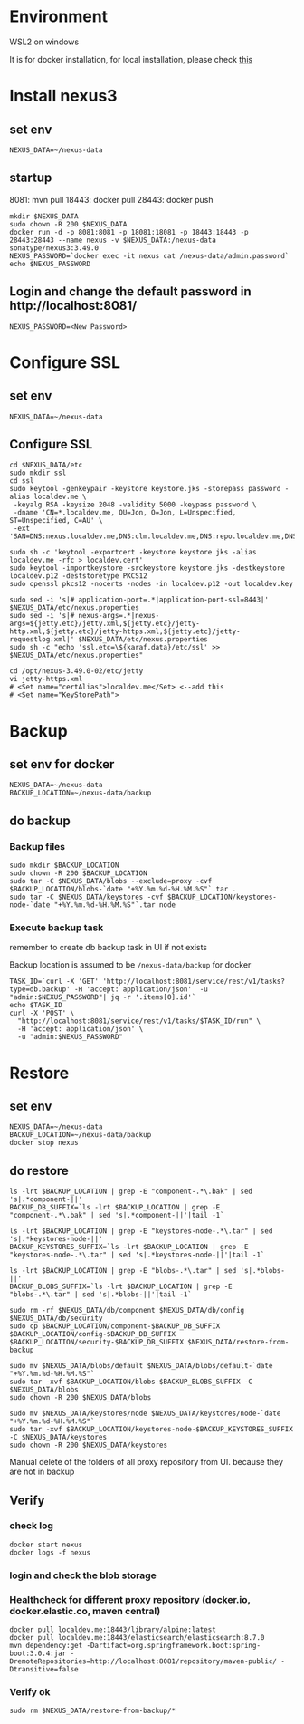 # Environment

WSL2 on windows

It is for docker installation, for local installation, please check [this](readme-local.md)

# Install nexus3 
## set env 
```
NEXUS_DATA=~/nexus-data
```
## startup
8081: mvn pull
18443: docker pull
28443: docker push
```
mkdir $NEXUS_DATA
sudo chown -R 200 $NEXUS_DATA
docker run -d -p 8081:8081 -p 18081:18081 -p 18443:18443 -p 28443:28443 --name nexus -v $NEXUS_DATA:/nexus-data sonatype/nexus3:3.49.0
NEXUS_PASSWORD=`docker exec -it nexus cat /nexus-data/admin.password`
echo $NEXUS_PASSWORD
```
## Login and change the default password in http://localhost:8081/
```
NEXUS_PASSWORD=<New Password>
```

# Configure SSL 
## set env
```
NEXUS_DATA=~/nexus-data
```
## Configure SSL
```
cd $NEXUS_DATA/etc
sudo mkdir ssl
cd ssl
sudo keytool -genkeypair -keystore keystore.jks -storepass password -alias localdev.me \
 -keyalg RSA -keysize 2048 -validity 5000 -keypass password \
 -dname 'CN=*.localdev.me, OU=Jon, O=Jon, L=Unspecified, ST=Unspecified, C=AU' \
 -ext 'SAN=DNS:nexus.localdev.me,DNS:clm.localdev.me,DNS:repo.localdev.me,DNS:www.localdev.me,DNS:host.k3d.internal,DNS:host.docker.internal'

sudo sh -c 'keytool -exportcert -keystore keystore.jks -alias localdev.me -rfc > localdev.cert'
sudo keytool -importkeystore -srckeystore keystore.jks -destkeystore localdev.p12 -deststoretype PKCS12
sudo openssl pkcs12 -nocerts -nodes -in localdev.p12 -out localdev.key

sudo sed -i 's|# application-port=.*|application-port-ssl=8443|' $NEXUS_DATA/etc/nexus.properties
sudo sed -i 's|# nexus-args=.*|nexus-args=${jetty.etc}/jetty.xml,${jetty.etc}/jetty-http.xml,${jetty.etc}/jetty-https.xml,${jetty.etc}/jetty-requestlog.xml|' $NEXUS_DATA/etc/nexus.properties
sudo sh -c "echo 'ssl.etc=\${karaf.data}/etc/ssl' >>  $NEXUS_DATA/etc/nexus.properties"

cd /opt/nexus-3.49.0-02/etc/jetty
vi jetty-https.xml 
# <Set name="certAlias">localdev.me</Set> <--add this
# <Set name="KeyStorePath">
```

# Backup
## set env for docker
```
NEXUS_DATA=~/nexus-data
BACKUP_LOCATION=~/nexus-data/backup
```

## do backup
### Backup files
```
sudo mkdir $BACKUP_LOCATION
sudo chown -R 200 $BACKUP_LOCATION
sudo tar -C $NEXUS_DATA/blobs --exclude=proxy -cvf $BACKUP_LOCATION/blobs-`date "+%Y.%m.%d-%H.%M.%S"`.tar . 
sudo tar -C $NEXUS_DATA/keystores -cvf $BACKUP_LOCATION/keystores-node-`date "+%Y.%m.%d-%H.%M.%S"`.tar node
```

### Execute backup task
remember to create db backup task in UI if not exists

Backup location is assumed to be `/nexus-data/backup` for docker
```
TASK_ID=`curl -X 'GET' 'http://localhost:8081/service/rest/v1/tasks?type=db.backup' -H 'accept: application/json'  -u "admin:$NEXUS_PASSWORD"| jq -r '.items[0].id'`
echo $TASK_ID
curl -X 'POST' \
  "http://localhost:8081/service/rest/v1/tasks/$TASK_ID/run" \
  -H 'accept: application/json' \
  -u "admin:$NEXUS_PASSWORD"

```

# Restore 
## set env 
```
NEXUS_DATA=~/nexus-data
BACKUP_LOCATION=~/nexus-data/backup
docker stop nexus
```

## do restore
```
ls -lrt $BACKUP_LOCATION | grep -E "component-.*\.bak" | sed 's|.*component-||' 
BACKUP_DB_SUFFIX=`ls -lrt $BACKUP_LOCATION | grep -E "component-.*\.bak" | sed 's|.*component-||'|tail -1`

ls -lrt $BACKUP_LOCATION | grep -E "keystores-node-.*\.tar" | sed 's|.*keystores-node-||'
BACKUP_KEYSTORES_SUFFIX=`ls -lrt $BACKUP_LOCATION | grep -E "keystores-node-.*\.tar" | sed 's|.*keystores-node-||'|tail -1`

ls -lrt $BACKUP_LOCATION | grep -E "blobs-.*\.tar" | sed 's|.*blobs-||'
BACKUP_BLOBS_SUFFIX=`ls -lrt $BACKUP_LOCATION | grep -E "blobs-.*\.tar" | sed 's|.*blobs-||'|tail -1`

sudo rm -rf $NEXUS_DATA/db/component $NEXUS_DATA/db/config $NEXUS_DATA/db/security
sudo cp $BACKUP_LOCATION/component-$BACKUP_DB_SUFFIX $BACKUP_LOCATION/config-$BACKUP_DB_SUFFIX $BACKUP_LOCATION/security-$BACKUP_DB_SUFFIX $NEXUS_DATA/restore-from-backup

sudo mv $NEXUS_DATA/blobs/default $NEXUS_DATA/blobs/default-`date "+%Y.%m.%d-%H.%M.%S"`
sudo tar -xvf $BACKUP_LOCATION/blobs-$BACKUP_BLOBS_SUFFIX -C $NEXUS_DATA/blobs
sudo chown -R 200 $NEXUS_DATA/blobs

sudo mv $NEXUS_DATA/keystores/node $NEXUS_DATA/keystores/node-`date "+%Y.%m.%d-%H.%M.%S"`
sudo tar -xvf $BACKUP_LOCATION/keystores-node-$BACKUP_KEYSTORES_SUFFIX -C $NEXUS_DATA/keystores
sudo chown -R 200 $NEXUS_DATA/keystores
```
Manual delete of the folders of all proxy repository from UI. because they are not in backup

## Verify
### check log
```
docker start nexus
docker logs -f nexus
```
### login and check the blob storage

### Healthcheck for different proxy repository (docker.io, docker.elastic.co, maven central)
```
docker pull localdev.me:18443/library/alpine:latest
docker pull localdev.me:18443/elasticsearch/elasticsearch:8.7.0
mvn dependency:get -Dartifact=org.springframework.boot:spring-boot:3.0.4:jar -DremoteRepositories=http://localhost:8081/repository/maven-public/ -Dtransitive=false
```

### Verify ok
```
sudo rm $NEXUS_DATA/restore-from-backup/*
```